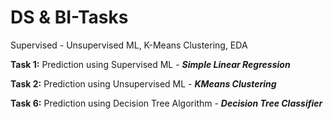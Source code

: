 # DS & BI-Tasks
Supervised - Unsupervised ML, K-Means Clustering, EDA

**Task 1:** Prediction using Supervised ML - ***Simple Linear Regression***

**Task 2:** Prediction using Unsupervised ML - ***KMeans Clustering***

**Task 6:** Prediction using Decision Tree Algorithm - ***Decision Tree Classifier***
